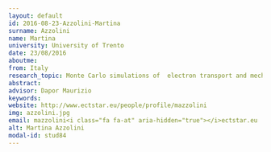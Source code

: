 ```yaml
---
layout: default 
id: 2016-08-23-Azzolini-Martina
surname: Azzolini
name: Martina
university: University of Trento
date: 23/08/2016
aboutme: 
from: Italy
research_topic: Monte Carlo simulations of  electron transport and mechanical phenomena in graphene and related 2d materials and composites
abstract: 
advisor: Dapor Maurizio
keywords: 
website: http://www.ectstar.eu/people/profile/mazzolini
img: azzolini.jpg
email: mazzolini<i class="fa fa-at" aria-hidden="true"></i>ectstar.eu
alt: Martina Azzolini
modal-id: stud84
---
```

